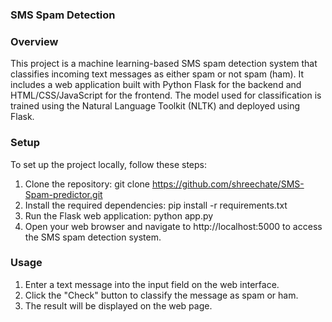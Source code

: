 ### SMS Spam Detection
### Overview
This project is a machine learning-based SMS spam detection system that classifies incoming text messages as either spam or not spam (ham). 
It includes a web application built with Python Flask for the backend and HTML/CSS/JavaScript for the frontend.
The model used for classification is trained using the Natural Language Toolkit (NLTK) and deployed using Flask.

### Setup
To set up the project locally, follow these steps:

1. Clone the repository:
  git clone  https://github.com/shreechate/SMS-Spam-predictor.git
2. Install the required dependencies:
   pip install -r requirements.txt
3. Run the Flask web application:
   python app.py
4. Open your web browser and navigate to http://localhost:5000 to access the SMS spam detection system.

### Usage
1. Enter a text message into the input field on the web interface.
2. Click the "Check" button to classify the message as spam or ham.
3. The result will be displayed on the web page.
